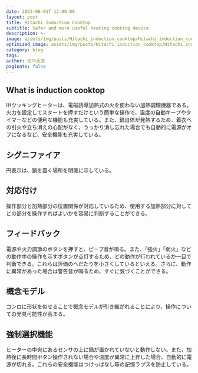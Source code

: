 ```yaml
---
date: 2023-08-01T 12:00:00
layout: post
title: Hitachi Induction Cooktop
subtitle: Safer and more useful heating cooking device
description: >-
image: assets/img/posts/Hitachi_induction_cooktop/Hitachi_induction_cooktop.jpg
optimized_image: assets/img/posts/Hitachi_induction_cooktop/Hitachi_induction_cooktop_resized_thumbnail.jpg
category: blog
tags: 
author: 田中太郎
paginate: false
---
```


## What is induction cooktop

IHクッキングヒーターは、電磁誘導加熱式の火を使わない加熱調理機器である。火力を設定してスタートを押すだけという簡単な操作で、温度の自動キープやタイマーなどの便利な機能も充実している。また、鍋自体が発熱するため、着衣への引火や立ち消えの心配がなく、うっかり消し忘れた場合でも自動的に電源がオフになるなど、安全機能も充実している。

## シグニファイア

円表示は、鍋を置く場所を明確に示している。

## 対応付け

操作部分と加熱部分の位置関係が対応しているため、使用する加熱部分に対してどの部分を操作すればよいかを容易に判断することができる。

## フィードバック

電源や火力調節のボタンを押すと、ピープ音が鳴る。また、「強火」「弱火」などの動作中の操作を示すボタンが点灯するため、どの動作が行われているか一目で判断できる。これらは評価のへだたりを小さくしているといえる。さらに、動作に異常があった場合は警告音が鳴るため、すぐに気づくことができる。

## 概念モデル

コンロに形状を似せることで概念モデルが引き継がれることにより、操作についての発見可能性が高まる。

## 強制選択機能

ヒーターの中央にあるセンサの上に鍋が置かれていないと動作しない。また、加熱後に長時間ボタン操作されない場合や温度が異常に上昇した場合、自動的に電源が切れる。これらの安全機能はつけっぱなし等の記憶ラプスを防止している。